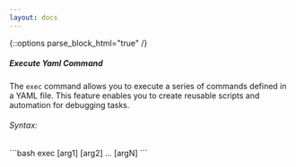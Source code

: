 ```yaml
---
layout: docs
---
```

{::options parse_block_html="true" /}

##### Execute Yaml Command

The `exec` command allows you to execute a series of commands defined in a YAML file. This feature enables you to create reusable scripts and automation for debugging tasks.

###### Syntax:

<div class="code-box">
```bash
exec <yamlFilePath> [arg1] [arg2] ... [argN]
```
</div>